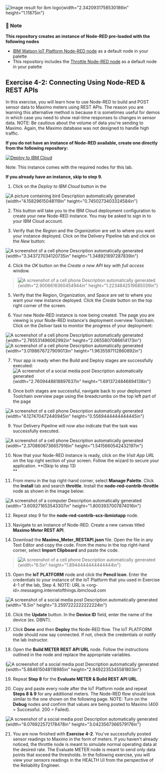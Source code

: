 ![Image result for ibm
logo](./media/image1.jpeg){width="2.3420931758530186in"
height="1.11875in"}

### :page_facing_up: Note
**This repository creates an instance of Node-RED pre-loaded with the following nodes**  

- [IBM Watson IoT Platform Node-RED node](https://flows.nodered.org/node/node-red-contrib-scx-ibmiotapp) as a default node in your palette
- This repository includes the [Throttle Node-RED node](https://www.npmjs.com/package/node-red-contrib-throttle) as a default node in your palette


 **Exercise 4-2: Connecting Using Node-RED & REST APIs**
-------------------------------------------------------

In this exercise, you will learn how to use Node-RED to build and POST
sensor data to Maximo meters using REST APIs. The reason you are
learning this alternative method is because it is sometimes useful for
demos in which case you need to show real-time responses to changes in
sensor data. NOTE: Be cautious about the volume of data you're sending
to Maximo. Again, the Maximo database was not designed to handle high
traffic.

**If you do not have an instance of Node-RED available, create one
directly from the following repository:**

[![Deploy to IBM Cloud](https://cloud.ibm.com/devops/setup/deploy/button.png)](https://github.com/mbenav3/node-red-app/tree/master#node-red-on-ibm-cloud)

Note: This instance comes with the required nodes for this lab.

**If you already have an instance, skip to step 9.**

1.  Click on the *Deploy to IBM Cloud* button in the

![A picture containing bird Description automatically
generated](./media/image2.png){width="4.15829615048119in"
height="0.7450273403324584in"}

2.  This button will take you to the IBM Cloud deployment configuration
    to create your new Node-RED instance. You may be asked to sign in to
    your IBM Cloud account.

3.  Verify that the *Region* and the *Organization* are set to where you
    want your instance deployed. Click on the Delivery Pipeline tab and
    click on the *New* button:

![A screenshot of a cell phone Description automatically
generated](./media/image3.tiff){width="3.343727034120735in"
height="1.348921697287839in"}

4.  Click the *OK* button on the *Create a new API key with full access*
    window.

> ![A screenshot of a cell phone Description automatically
> generated](./media/image4.tiff){width="2.9006616360454944in"
> height="1.2234842519685039in"}

5.  Verify that the Region, Organization, and Space are set to where you
    want your new instance deployed. Click the *Create* button on the
    top right corner of the screen.

6.  Your new Node-RED instance is now being created. The page you are
    viewing is your Node-RED instance's deployment overview Toolchain.
    Click on the *Deliver* task to monitor the progress of your
    deployment:

![A screenshot of a cell phone Description automatically
generated](./media/image5.tiff){width="2.765531496062992in"
height="2.0655807086614173in"}![A screenshot of a cell phone Description
automatically
generated](./media/image6.png){width="3.0198676727909013in"
height="1.9635597112860892in"}

7.  Your app is ready when the Build and Deploy stages are successfully
    executed: ![A screenshot of a social media post Description
    automatically
    generated](./media/image7.png){width="2.7609448818897637in"
    height="1.6913724846894138in"}

8.  Once both stages are successful, navigate back to your deployment
    Toolchain overview page using the breadcrumbs on the top left part
    of the page

![A screenshot of a cell phone Description automatically
generated](./media/image8.tiff){width="4.127470472440945in"
height="0.5569444444444445in"}

9.  Your Delivery Pipeline will now also indicate that the task was
    successfully executed.

![A screenshot of a cell phone Description automatically
generated](./media/image9.tiff){width="2.3708606736657916in"
height="1.5415660542432197in"}

10. Now that your Node-RED instance is ready, click on the *Visit App
    URL* on the top right section of your screen. Follow the wizard to
    secure your application. **(Skip to step 13)\
    **

11. From menu in the top right-hand corner, select **Manage Palette**.
    Click the **Install** tab and search **throttle**. Install the
    **node-red-contrib-throttle** node as shown in the image below:

![A screenshot of a computer Description automatically
generated](./media/image10.png){width="3.609271653543307in"
height="1.8003937007874016in"}

12. Repeat step 9 for the **node-red-contrib-scx-ibmiotapp** node.

13. Navigate to an instance of Node-RED. Create a new canvas titled
    **Maximo Meter REST API**.

14. Download the **Maximo\_Meter\_RESTAPI.json** file. Open the file in
    any Text Editor and copy the code. From the menu in the top
    right-hand corner, select **Import Clipboard** and paste the code.

> ![A screenshot of a cell phone Description automatically
> generated](./media/image11.tiff){width="6.5in"
> height="1.8944444444444444in"}

15. Open the **IoT PLATFORM** node and click the **Pencil Icon**. Enter
    the credentials to your instance of the IoT Platform that you used
    in Exercise 4-1 of the lab, Step 4. NOTE: URL is
    \<org-id\>.messaging.internetofthings.ibmcloud.com

![A screenshot of a social media post Description automatically
generated](./media/image12.png){width="6.5in"
height="3.2597222222222224in"}

16. Click the **Update** button. In the **Device ID** field, enter the
    name of the device (ex. DBNT).

17. Click **Done** and then **Deploy** the Node-RED flow. The IoT
    PLATFORM node should now say connected. If not, check the
    credentials or notify the lab instructor.

18. Open the **Build METER REST API URL** node. Follow the instructions
    outlined in the node and replace the appropriate variables.

l![A screenshot of a social media post Description automatically
generated](./media/image13.png){width="5.884615048118985in"
height="2.9492235345581803in"}

19. Repeat **Step 8** for the **Evaluate METER & Build REST API URL**.

20. Copy and paste every node after the IoT Platform node and repeat
    **Steps 8 & 9** for any additional meters. The Node-RED flow should
    look similar to the one shown on the following page. NOTE: Turn on
    the **Debug** nodes and confirm that values are being posted to
    Maximo (400 = Successful. 200 = Failed).

![A screenshot of a social media post Description automatically
generated](./media/image14.png){width="6.076922572178478in"
height="3.0423567366579176in"}

21. You are now finished with **Exercise 4-2**. You've successfully
    posted sensor readings to Maximo in the form of meters. If you
    haven't already noticed, the throttle node is meant to simulate
    normal operating data at the desired rate. The Evaluate METER node
    is meant to send only data points that exceed the thresholds. In the
    following exercise, you will view your sensors readings in the
    HEALTH UI from the perspective of the Reliability Engineer.
